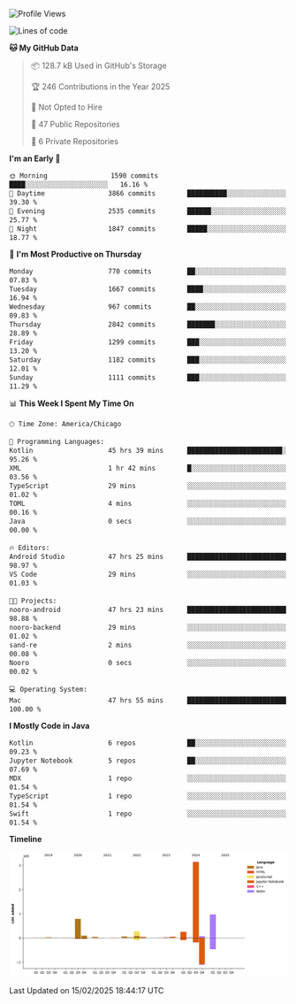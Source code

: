<!--START_SECTION:waka-->
![Profile Views](http://img.shields.io/badge/Profile%20Views-0-blue)

![Lines of code](https://img.shields.io/badge/From%20Hello%20World%20I%27ve%20Written-5.8%20million%20lines%20of%20code-blue)

**🐱 My GitHub Data** 

> 📦 128.7 kB Used in GitHub's Storage 
 > 
> 🏆 246 Contributions in the Year 2025
 > 
> 🚫 Not Opted to Hire
 > 
> 📜 47 Public Repositories 
 > 
> 🔑 6 Private Repositories 
 > 
**I'm an Early 🐤** 

```text
🌞 Morning                1590 commits        ████░░░░░░░░░░░░░░░░░░░░░   16.16 % 
🌆 Daytime                3866 commits        ██████████░░░░░░░░░░░░░░░   39.30 % 
🌃 Evening                2535 commits        ██████░░░░░░░░░░░░░░░░░░░   25.77 % 
🌙 Night                  1847 commits        █████░░░░░░░░░░░░░░░░░░░░   18.77 % 
```
📅 **I'm Most Productive on Thursday** 

```text
Monday                   770 commits         ██░░░░░░░░░░░░░░░░░░░░░░░   07.83 % 
Tuesday                  1667 commits        ████░░░░░░░░░░░░░░░░░░░░░   16.94 % 
Wednesday                967 commits         ██░░░░░░░░░░░░░░░░░░░░░░░   09.83 % 
Thursday                 2842 commits        ███████░░░░░░░░░░░░░░░░░░   28.89 % 
Friday                   1299 commits        ███░░░░░░░░░░░░░░░░░░░░░░   13.20 % 
Saturday                 1182 commits        ███░░░░░░░░░░░░░░░░░░░░░░   12.01 % 
Sunday                   1111 commits        ███░░░░░░░░░░░░░░░░░░░░░░   11.29 % 
```


📊 **This Week I Spent My Time On** 

```text
🕑︎ Time Zone: America/Chicago

💬 Programming Languages: 
Kotlin                   45 hrs 39 mins      ████████████████████████░   95.26 % 
XML                      1 hr 42 mins        █░░░░░░░░░░░░░░░░░░░░░░░░   03.56 % 
TypeScript               29 mins             ░░░░░░░░░░░░░░░░░░░░░░░░░   01.02 % 
TOML                     4 mins              ░░░░░░░░░░░░░░░░░░░░░░░░░   00.16 % 
Java                     0 secs              ░░░░░░░░░░░░░░░░░░░░░░░░░   00.00 % 

🔥 Editors: 
Android Studio           47 hrs 25 mins      █████████████████████████   98.97 % 
VS Code                  29 mins             ░░░░░░░░░░░░░░░░░░░░░░░░░   01.03 % 

🐱‍💻 Projects: 
nooro-android            47 hrs 23 mins      █████████████████████████   98.88 % 
nooro-backend            29 mins             ░░░░░░░░░░░░░░░░░░░░░░░░░   01.02 % 
sand-re                  2 mins              ░░░░░░░░░░░░░░░░░░░░░░░░░   00.08 % 
Nooro                    0 secs              ░░░░░░░░░░░░░░░░░░░░░░░░░   00.02 % 

💻 Operating System: 
Mac                      47 hrs 55 mins      █████████████████████████   100.00 % 
```

**I Mostly Code in Java** 

```text
Kotlin                   6 repos             ██░░░░░░░░░░░░░░░░░░░░░░░   09.23 % 
Jupyter Notebook         5 repos             ██░░░░░░░░░░░░░░░░░░░░░░░   07.69 % 
MDX                      1 repo              ░░░░░░░░░░░░░░░░░░░░░░░░░   01.54 % 
TypeScript               1 repo              ░░░░░░░░░░░░░░░░░░░░░░░░░   01.54 % 
Swift                    1 repo              ░░░░░░░░░░░░░░░░░░░░░░░░░   01.54 % 
```



**Timeline**

![Lines of Code chart](https://raw.githubusercontent.com/phanijsp/phanijsp/main/assets/bar_graph.png)


 Last Updated on 15/02/2025 18:44:17 UTC
<!--END_SECTION:waka-->
